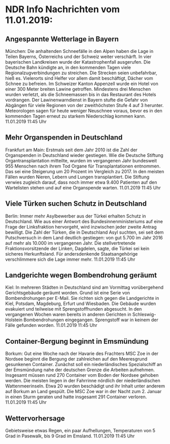 # NDR Info Nachrichten vom 11.01.2019:


## Angespannte Wetterlage in Bayern
München: Die anhaltenden Schneefälle in den Alpen haben die Lage in Teilen Bayerns, Österreichs und der Schweiz weiter verschärft. In vier bayerischen Landkreisen wurde der Katastrophenfall ausgerufen. Die Deutsche Bahn kündigte an, in den kommenden Tagen viele Regionalzugverbindungen zu streichen. Die Strecken seien unbefahrbar, hieß es. Vielerorts sind Helfer vor allem damit beschäftigt, Dächer vom Schnee zu befreien. Im Schweizer Kanton Appenzell wurde ein Hotel von einer 300 Meter breiten Lawine getroffen. Mindestens drei Menschen wurden verletzt, als die Schneemassen bis in das Restaurant des Hotels vordrangen. Der Lawinenwarndienst in Bayern stufte die Gefahr von Abgängen für viele Regionen von der zweithöchsten Stufe 4 auf 3 herunter. Meteorologen sagen für heute weniger Neuschnee voraus, bevor es in den kommenden Tagen erneut zu starkem Niederschlag kommen kann. 11.01.2019 11:45 Uhr 

## Mehr Organspenden in Deutschland
Frankfurt am Main: Erstmals seit dem Jahr 2010 ist die Zahl der Organspenden in Deutschland wieder gestiegen. Wie die Deutsche Stiftung Organtransplantation mitteilte, wurden im vergangenen Jahr bundesweit 955 Menschen nach ihrem Tod Organe für Transplantationen entnommen. Das sei eine Steigerung um 20 Prozent im Vergleich zu 2017. In den meisten Fällen wurden Nieren, Lebern und Lungen transplantiert. Die Stiftung verwies zugleich darauf, dass noch immer etwa 9.400 Patienten auf den Wartelisten stehen und auf eine Organspende warten. 11.01.2019 11:45 Uhr 

## Viele Türken suchen Schutz in Deutschland
Berlin: Immer mehr Asylbewerber aus der Türkei erhalten Schutz in Deutschland. Wie aus einer Antwort des Bundesinnenministeriums auf eine Frage der Linksfraktion hervorgeht, wird inzwischen jeder zweite Antrag bewilligt. Die Zahl der Türken, die in Deutschland Asyl suchten, sei seit dem Putschversuch in dem Land deutlich gestiegen: von gut 5.700 im Jahr 2016 auf mehr als 10.000 im vergangenen Jahr. Die stellvertretende Fraktionsvorsitzende der Linken, Dagdelen, sagte, die Türkei sei kein sicheres Herkunftsland. Für andersdenkende Staatsangehörige verschlimmere sich die Lage immer mehr. 11.01.2019 11:45 Uhr 

## Landgerichte wegen Bombendrohung geräumt
Kiel: In mehreren Städten in Deutschland sind am Vormittag vorübergehend Gerichtsgebäude geräumt worden. Grund ist eine Serie von Bombendrohungen per E-Mail. Sie richten sich gegen die Landgerichte in Kiel, Potsdam, Magdeburg, Erfurt und Wiesbaden. Die Gebäude wurden evakuiert und teilweise mit Sprengstoffhunden abgesucht. In den vergangenen Wochen waren bereits in anderen Gerichten in Schleswig-Holstein Bombendrohungen eingegangen. Sprengstoff war in keinem der Fälle gefunden worden. 11.01.2019 11:45 Uhr 

## Container-Bergung beginnt in Emsmündung
Borkum: Gut eine Woche nach der Havarie des Frachters MSC Zoe in der Nordsee beginnt die Bergung der zahlreichen auf den Meeresgrund gesunkenen Container. Zunächst soll ein niederländisches Spezialschiff an der Emsmündung nahe der deutschen Grenze die Arbeiten aufnehmen. Insgesamt müssen rund 270 Container vom Boden der Nordsee gehoben werden. Die meisten liegen in der Fahrrinne nördlich der niederländischen Wattenmeerinseln. Etwa 20 wurden beschädigt und ihr Inhalt unter anderem auf Borkum an Land gespült. Die MSC Zoe war in der Nacht zum 2. Januar in einen Sturm geraten und hatte insgesamt 291 Container verloren. 11.01.2019 11:45 Uhr 

## Wettervorhersage
Gebietsweise etwas Regen, ein paar Aufhellungen,  Temperaturen von 5 Grad in Pasewalk, bis 9 Grad im Emsland. 11.01.2019 11:45 Uhr 
